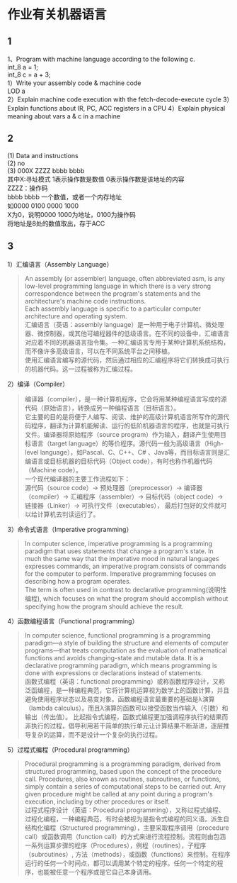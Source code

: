 # 作业有关机器语言
## 1
1、Program with machine language according to the following c.  
int_8 a = 1;  
int_8 c = a + 3;  
1）Write your assembly code & machine code  
LOD a  
2）Explain machine code execution with the fetch-decode-execute cycle
3）Explain functions about IR, PC, ACC registers in a CPU
4）Explain physical meaning about vars a & c in a machine
## 2
(1) Data and instructions  
(2) no  
(3) 000X ZZZZ bbbb bbbb  
其中X:寻址模式 1表示操作数是数值 0表示操作数是该地址的内容  
ZZZZ：操作码  
bbbb bbbb 一个数值，或者一个内存地址  
如0000 0100 0000 1000  
X为0，说明0000 1000为地址，0100为操作码  
将地址是8处的数值取出，存于ACC  

## 3
1）汇编语言（Assembly Language）  
>An assembly (or assembler) language, often abbreviated asm, is any low-level programming language in which there is a very strong correspondence between the program's statements and the architecture's machine code instructions.  
Each assembly language is specific to a particular computer architecture and operating system.  
汇编语言（英语：assembly language）是一种用于电子计算机、微处理器、微控制器，或其他可编程器件的低级语言。在不同的设备中，汇编语言对应着不同的机器语言指令集。一种汇编语言专用于某种计算机系统结构，而不像许多高级语言，可以在不同系统平台之间移植。  
使用汇编语言编写的源代码，然后通过相应的汇编程序将它们转换成可执行的机器代码。这一过程被称为汇编过程。  

2）编译（Compiler）  
>编译器（compiler），是一种计算机程序，它会将用某种编程语言写成的源代码（原始语言），转换成另一种编程语言（目标语言）。  
它主要的目的是将便于人编写、阅读、维护的高级计算机语言所写作的源代码程序，翻译为计算机能解读、运行的低阶机器语言的程序，也就是可执行文件。编译器将原始程序（source program）作为输入，翻译产生使用目标语言（target language）的等价程序。源代码一般为高级语言（High-level language），如Pascal、C、C++、C# 、Java等，而目标语言则是汇编语言或目标机器的目标代码（Object code），有时也称作机器代码（Machine code）。  
一个现代编译器的主要工作流程如下：  
源代码（source code）→ 预处理器（preprocessor）→ 编译器（compiler）→ 汇编程序（assembler）→ 目标代码（object code）→ 链接器（Linker）→ 可执行文件（executables）， 最后打包好的文件就可以给计算机去判读运行了。  

3）命令式语言（Imperative programming）  
>In computer science, imperative programming is a programming paradigm that uses statements that change a program's state. In much the same way that the imperative mood in natural languages expresses commands, an imperative program consists of commands for the computer to perform. Imperative programming focuses on describing how a program operates.  
The term is often used in contrast to declarative programming(说明性编程), which focuses on what the program should accomplish without specifying how the program should achieve the result.  

4）函数编程语言（Functional programming）  
>In computer science, functional programming is a programming paradigm—a style of building the structure and elements of computer programs—that treats computation as the evaluation of mathematical functions and avoids changing-state and mutable data. It is a declarative programming paradigm, which means programming is done with expressions or declarations instead of statements.  
函数式编程（英语：functional programming）或称函数程序设计，又称泛函编程，是一种编程典范，它将计算机运算视为数学上的函数计算，并且避免使用程序状态以及易变对象。函数编程语言最重要的基础是λ演算（lambda calculus）。而且λ演算的函数可以接受函数当作输入（引数）和输出（传出值）。
比起指令式编程，函数式编程更加强调程序执行的结果而非执行的过程，倡导利用若干简单的执行单元让计算结果不断渐进，逐层推导复杂的运算，而不是设计一个复杂的执行过程。

5）过程式编程（Procedural programming）
>Procedural programming is a programming paradigm, derived from structured programming, based upon the concept of the procedure call. Procedures, also known as routines, subroutines, or functions, simply contain a series of computational steps to be carried out. Any given procedure might be called at any point during a program's execution, including by other procedures or itself.   
过程式程序设计（英语：Procedural programming），又称过程式编程、过程化编程，一种编程典范，有时会被视为是指令式编程的同义语。派生自结构化编程（Structured programming），主要采取程序调用（procedure call）或函数调用（function call）的方式来进行流程控制。流程则由包涵一系列运算步骤的程序（Procedures），例程（routines），子程序（subroutines）, 方法（methods），或函数（functions）来控制。在程序运行的任何一个时间点，都可以调用某个特定的程序。任何一个特定的程序，也能被任意一个程序或是它自己本身调用。